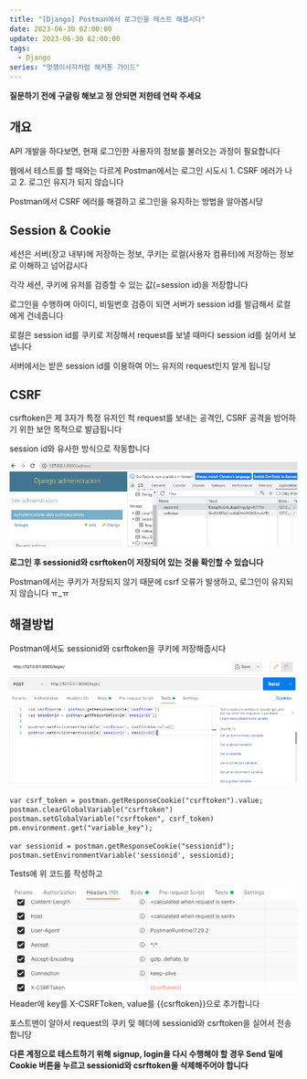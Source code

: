 ```yaml
---
title: "[Django] Postman에서 로그인을 테스트 해봅시다"
date: 2023-06-30 02:00:00
update: 2023-06-30 02:00:00
tags:
  - Django
series: "멋쟁이사자처럼 해커톤 가이드"
---
```


**질문하기 전에 구글링 해보고 정 안되면 저한테 연락 주세요**

## 개요
API 개발을 하다보면, 현재 로그인한 사용자의 정보를 불러오는 과정이 필요합니다

웹에서 테스트를 할 때와는 다르게 Postman에서는 로그인 시도시 1. CSRF 에러가 나고 2. 로그인 유지가 되지 않습니다

Postman에서 CSRF 에러를 해결하고 로그인을 유지하는 방법을 알아봅시당

## Session & Cookie

세션은 서버(장고 내부)에 저장하는 정보, 쿠키는 로컬(사용자 컴퓨터)에 저장하는 정보로 이해하고 넘어갑시다

각각 세션, 쿠키에 유저를 검증할 수 있는 값(=session id)을 저장합니다

로그인을 수행하며 아이디, 비밀번호 검증이 되면 서버가 session id를 발급해서 로컬에게 건네줍니다

로컬은 session id를 쿠키로 저장해서 request를 보낼 때마다 session id를 실어서 보냅니다 

서버에서는 받은 session id를 이용하여 어느 유저의 request인지 알게 됩니당

## CSRF

csrftoken은 제 3자가 특정 유저인 척 request를 보내는 공격인, CSRF 공격을 방어하기 위한 보안 목적으로 발급됩니다

session id와 유사한 방식으로 작동합니다

![](1.png)

**로그인 후 sessionid와 csrftoken이 저장되어 있는 것을 확인할 수 있습니다**

Postman에서는 쿠키가 저장되지 않기 때문에 csrf 오류가 발생하고, 로그인이 유지되지 않습니다 ㅠ_ㅠ

## 해결방법

Postman에서도 sessionid와 csrftoken을 쿠키에 저장해줍시다

![](2.png)
```
var csrf_token = postman.getResponseCookie("csrftoken").value;
postman.clearGlobalVariable("csrftoken")
postman.setGlobalVariable("csrftoken", csrf_token)
pm.environment.get("variable_key");

var sessionid = postman.getResponseCookie("sessionid");
postman.setEnvironmentVariable('sessionid', sessionid);
```
Tests에 위 코드를 작성하고

![](3.png)
Header에 key를 X-CSRFToken, value를 {{csrftoken}}으로 추가합니다

포스트맨이 알아서 request의 쿠키 및 헤더에 sessionid와 csrftoken을 실어서 전송합니당

**다른 계정으로 테스트하기 위해 signup, login을 다시 수행해야 할 경우 Send 밑에 Cookie 버튼을 누르고 sessionid와 csrftoken을 삭제해주어야 합니다**